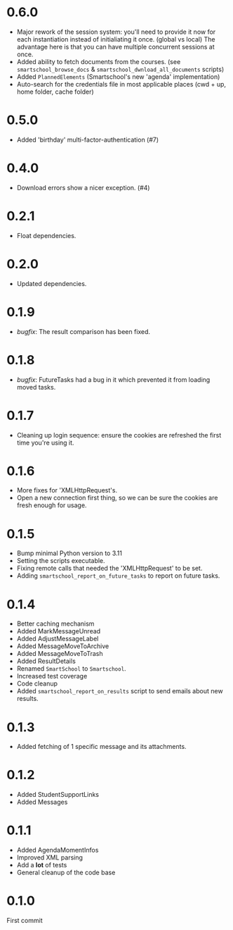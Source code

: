 # 0.6.0
* Major rework of the session system: you'll need to provide it now for each instantiation instead of initialiating it once. (global vs local) The advantage here is that you can have multiple concurrent sessions at once.
* Added ability to fetch documents from the courses. (see `smartschool_browse_docs` & `smartschool_dwnload_all_documents` scripts)
* Added `PlannedElements` (Smartschool's new 'agenda' implementation)
* Auto-search for the credentials file in most applicable places (cwd + up, home folder, cache folder)

# 0.5.0
* Added 'birthday' multi-factor-authentication (#7)

# 0.4.0
* Download errors show a nicer exception. (#4)

# 0.2.1
* Float dependencies.

# 0.2.0
* Updated dependencies.

# 0.1.9
* _bugfix_: The result comparison has been fixed.

# 0.1.8
* _bugfix_: FutureTasks had a bug in it which prevented it from loading moved tasks.

# 0.1.7
* Cleaning up login sequence: ensure the cookies are refreshed the first time you're using it.

# 0.1.6
* More fixes for 'XMLHttpRequest's.
* Open a new connection first thing, so we can be sure the cookies are fresh enough for usage.

# 0.1.5
* Bump minimal Python version to 3.11
* Setting the scripts executable.
* Fixing remote calls that needed the 'XMLHttpRequest' to be set.
* Adding `smartschool_report_on_future_tasks` to report on future tasks.

# 0.1.4
* Better caching mechanism
* Added MarkMessageUnread
* Added AdjustMessageLabel
* Added MessageMoveToArchive
* Added MessageMoveToTrash
* Added ResultDetails
* Renamed `SmartSchool` to `Smartschool`.
* Increased test coverage
* Code cleanup
* Added `smartschool_report_on_results` script to send emails about new results.

# 0.1.3
* Added fetching of 1 specific message and its attachments.

# 0.1.2
* Added StudentSupportLinks
* Added Messages

# 0.1.1
* Added AgendaMomentInfos
* Improved XML parsing
* Add a __lot__ of tests
* General cleanup of the code base

# 0.1.0
First commit
